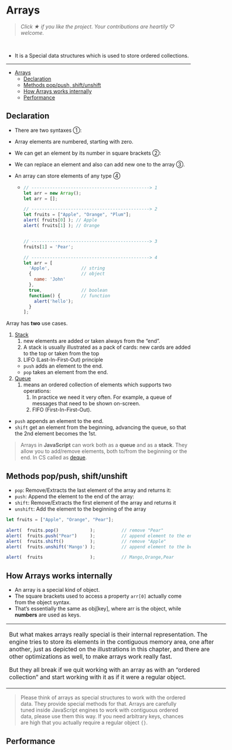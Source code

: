 # Arrays

> *Click &#9733; if you like the project. Your contributions are heartily ♡ welcome.*

<br/>

- It is a Special data structures which is used to store ordered collections.

---

- [Arrays](#arrays)
  - [Declaration](#declaration)
  - [Methods pop/push, shift/unshift](#methods-poppush-shiftunshift)
  - [How Arrays works internally](#how-arrays-works-internally)
  - [Performance](#performance)


## Declaration

- There are two syntaxes &#10112;:
- Array elements are numbered, starting with zero.
- We can get an element by its number in square brackets &#10113;:
- We can replace an element and also can add new one to the array &#10114;.
- An array can store elements of any type &#10115;


    - ```js
      // ---------------------------------------------> 1
      let arr = new Array();
      let arr = [];

      // ---------------------------------------------> 2
      let fruits = ["Apple", "Orange", "Plum"];
      alert( fruits[0] ); // Apple
      alert( fruits[1] ); // Orange

      
      // ---------------------------------------------> 3
      fruits[1] = 'Pear';

      // ---------------------------------------------> 4
      let arr = [
        'Apple',            // string
        {                   // object
          name: 'John'
        },
        true,               // boolean
        function() {        // function
          alert('hello');
        }
      ];

      ```

Array has **two**  use cases.
1. [Stack](https://en.wikipedia.org/wiki/Stack_(abstract_data_type))
	1. new elements are added or taken always from the “end”.
	2. A stack is usually illustrated as a pack of cards: new cards are added to the top or taken from the top
	3. LIFO (Last-In-First-Out) principle
	- `push` adds an element to the end.
	- `pop` takes an element from the end.
1. [Queue](https://en.wikipedia.org/wiki/Queue_(abstract_data_type))
	1. means an ordered collection of elements which supports two operations:
		1. In practice we need it very often. For example, a queue of messages that need to be shown on-screen.
		2. FIFO (First-In-First-Out).
- `push` appends an element to the end.
- `shift` get an element from the beginning, advancing the queue, so that the 2nd element becomes the 1st.
> Arrays in **JavaScript** can work both as a **queue** and as a **stack**. They allow you to add/remove elements, both to/from the beginning or the end. In CS called as [deque](https://en.wikipedia.org/wiki/Double-ended_queue).

## Methods pop/push, shift/unshift

- `pop`: Remove/Extracts the last element of the array and returns it:
- `push`: Append the element to the end of the array:
- `shift`: Remove/Extracts the first element of the array and returns it
- `unshift`: Add the element to the beginning of the array

```js
let fruits = ["Apple", "Orange", "Pear"];

alert(  fruits.pop()            );          // remove "Pear"                    alert -----> "Pear"
alert(  fruits.push("Pear")     );          // append element to the end        alert -----> "3"
alert(  fruits.shift()          );          // remove "Apple"                   alert -----> "Apple"
alert(  fruits.unshift('Mango') );          // append element to the beginning  alert -----> "3" 

alert(  fruits                  );          // Mango,Orange,Pear
```


## How Arrays works internally

- An array is a special kind of object.
- The square brackets used to access a property `arr[0]` actually come from the object syntax.
- That’s essentially the same as obj[key], where arr is the object, while **numbers** are used as keys.


<table style="width: 600px;" align="center">
<tr>
<td>


But what makes arrays really special is their internal representation. The engine tries to store its elements in the contiguous memory area, one after another, just as depicted on the illustrations in this chapter, and there are other optimizations as well, to make arrays work really fast.

But they all break if we quit working with an array as with an “ordered collection” and start working with it as if it were a regular object.


</td>
</tr>
</table>

> Please think of arrays as special structures to work with the ordered data.
> They provide special methods for that. Arrays are carefully tuned inside JavaScript engines to work with contiguous ordered data, please use them this way.
> If you need arbitrary keys, chances are high that you actually require a regular object `{}`.

## Performance